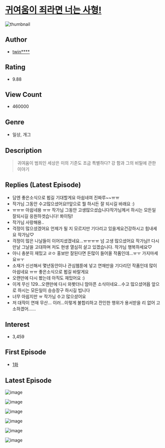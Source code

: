 # [귀여움이 죄라면 너는 사형!](https://comic.naver.com/bestChallenge/list?titleId=735482)
![thumbnail](https://image-comic.pstatic.net/user_contents_data/challenge_comic/2019/10/12/328688/thumbnail_202x164b246bf4b_486b_4263_9fbb_7c842f1ef8b6_00004429.JPEG)

## Author
- [twin****](https://comic.naver.com/artistTitle?id=328688)

## Rating
- 9.88

## View Count
- 460000

## Genre
- 일상, 개그

## Description
> 귀여움이 범죄인 세상은 미의 기준도 조금 특별하다? 강 함과 그의 비밀에 관한 이야기

## Replies (Latest Episode)
- 담엔 좋은소식으로 뵙길 기대할게요 아쉽네여 진짜루~~ㅠㅠ
- 작가님 그동안 수고많으셨어요!!앞으로 뭘 하시든 잘 되시길 바래요 :)
- ㅠㅠㅠ 아쉽네용 ㅠㅠ 작가님 그동안 고생많으셨습니다작가님께서 하시는 모든일 잘되시길 응원하겟습니다! 퐈이팅!
- 작가님 사랑해용..
- 걱정이 많으셨겠어요 언제가 될 지 모르지만 기다리고 있을게요건강하시고 힘내세요 작가님♡
- 걱정이 많은 나날들이 이어지셨겠네요...ㅠㅠㅠㅠ 넘 고생 많으셨어요 작가님!! 다시 만날 그날을 고대하며 저도 현생 열심히 살고 있겠습니다. 작가님 행복하세요♡
- 아니 충분히 재밌고 ㄹㅇ 홍보만 잘된다면 돈많이 들어올 작품인데...ㅠㅜ 가지마세요ㅠㅜ
- 소재가 신선해서 몇년동안이나 관심웹툰에 넣고 연재만을 기다리던 작품인데 많이 아쉽네요 ㅠㅠ 좋은소식으로 뵙길 바랄게요
- 오랜만에 다시 봤는데 아직도 재밌어요 :)
- 이게 무신 129...오랜만에 다시 와봣더니 맘아픈 소식이네요...수고 많으셨어욥 앞으로 하시는 모든일이 승승장구 하시길 빕니다
- 너무 아쉽지만 ㅠ 작가님 수고 많으셨어요
- 저 대작이 연재 무산... 이러...이렇게 불합리하고 잔인한 행위가 용서받을 리 없어 고소하겠어......

## Interest
- 3,459

## First Episode
- [1화](https://comic.naver.com/bestChallenge/detail?titleId=735482&no=1)

## Latest Episode
![image](https://image-comic.pstatic.net/user_contents_data/challenge_comic/2022/03/02/328688/upload_7363724261039683173.jpeg)

![image](https://image-comic.pstatic.net/user_contents_data/challenge_comic/2022/03/02/328688/upload_7234300944956274021.jpeg)

![image](https://image-comic.pstatic.net/user_contents_data/challenge_comic/2022/03/02/328688/upload_7377567124499609913.jpeg)

![image](https://image-comic.pstatic.net/user_contents_data/challenge_comic/2022/03/02/328688/upload_3761176812730004533.jpeg)

![image](https://image-comic.pstatic.net/user_contents_data/challenge_comic/2022/03/02/328688/upload_7075827048990990946.jpeg)

![image](https://image-comic.pstatic.net/user_contents_data/challenge_comic/2022/03/02/328688/upload_4049633474316940087.jpeg)

